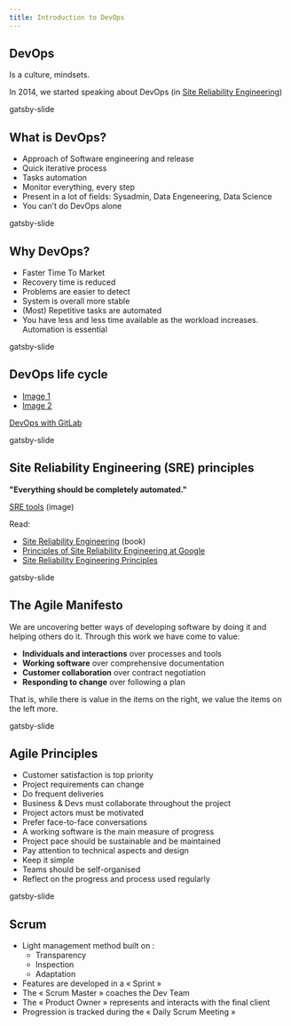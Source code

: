```yaml
---
title: Introduction to DevOps
---
```


## DevOps

Is a culture, mindsets.

In 2014, we started speaking about DevOps (in [Site Reliability Engineering](https://landing.google.com/sre/books/))

gatsby-slide

## What is DevOps?

- Approach of Software engineering and release
- Quick iterative process
- Tasks automation
- Monitor everything, every step
- Present in a lot of fields: Sysadmin, Data Engeneering, Data Science
- You can’t do DevOps alone

gatsby-slide

## Why DevOps?

- Faster Time To Market
- Recovery time is reduced
- Problems are easier to detect
- System is overall more stable
- (Most) Repetitive tasks are automated
- You have less and less time available as the workload increases. Automation is essential

gatsby-slide

## DevOps life cycle

- [Image 1](image/devops-cycle.png)
- [Image 2](https://www.markerbench.com/assets/512px-Devops-toolchain-87517177fde0796fcddf9f6ef08da03a43bb973206101589d4bf0bf7f61960ad.png)

[DevOps with GitLab](https://about.gitlab.com/stages-devops-lifecycle/)

gatsby-slide

## Site Reliability Engineering (SRE) principles

**"Everything should be completely automated."**

[SRE tools](https://pbs.twimg.com/media/C6O9xBkWAAAo3a6?format=jpg&name=medium) (image)

Read:
- [Site Reliability Engineering](https://landing.google.com/sre/books/) (book)
- [Principles of Site Reliability Engineering at Google](https://medium.com/@jdavidmitchell/principles-of-site-reliability-engineering-at-google-8382b054e498)
- [Site Reliability Engineering Principles](https://medium.com/@alexbmeng/site-reliability-engineering-principals-fd52229bfcd6)

gatsby-slide

## The Agile Manifesto

We are uncovering better ways of developing software by doing it and helping others do it. Through this work we have come to value:

- **Individuals and interactions** over processes and tools
- **Working software** over comprehensive documentation
- **Customer collaboration** over contract negotiation
- **Responding to change** over following a plan

That is, while there is value in the items on the right, we value the items on the left more.

gatsby-slide

## Agile Principles

- Customer satisfaction is top priority
- Project requirements can change
- Do frequent deliveries
- Business & Devs must collaborate throughout the project
- Project actors must be motivated
- Prefer face-to-face conversations
- A working software is the main measure of progress
- Project pace should be sustainable and be maintained
- Pay attention to technical aspects and design
- Keep it simple
- Teams should be self-organised
- Reflect on the progress and process used regularly

gatsby-slide

## Scrum

- Light management method built on :
  - Transparency
  - Inspection
  - Adaptation
- Features are developed in a « Sprint »
- The « Scrum Master » coaches the Dev Team
- The « Product Owner » represents and interacts with the final client
- Progression is tracked during the « Daily Scrum Meeting »
